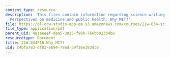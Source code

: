 ```yaml
---
content_type: resource
description: 'This files contain information regarding science writing and new media:
  Perspectives on medicine and public health: Why MIT?'
file: https://ol-ocw-studio-app-qa.s3.amazonaws.com/courses/21w-034-science-writing-and-new-media-perspectives-on-medicine-and-public-health-fall-2016/c4bfa783df82e69479ad59f36e383dc0_MIT21W_034F16_WhyMIT.pdf
file_type: application/pdf
parent_uid: 4e1aeeef-dea5-3825-f90b-766bb023b4b8
resourcetype: Document
title: 21W.034F16 Why MIT?
uid: c4bfa783-df82-e694-79ad-59f36e383dc0
---
```

